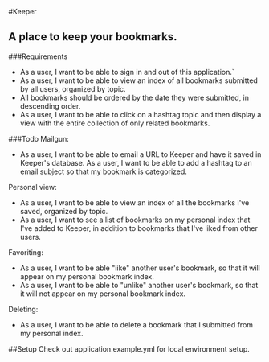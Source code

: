 #Keeper
## A place to keep your bookmarks.

###Requirements
- As a user, I want to be able to sign in and out of this application.`
- As a user, I want to be able to view an index of all bookmarks submitted by all users, organized by topic.
- All bookmarks should be ordered by the date they were submitted, in descending order.
- As a user, I want to be able to click on a hashtag topic and then display a view with the entire collection of only related bookmarks.


###Todo
Mailgun:
- As a user, I want to be able to email a URL to Keeper and have it saved in Keeper's database.
As a user, I want to be able to add a hashtag to an email subject so that my bookmark is categorized.

Personal view:
- As a user, I want to be able to view an index of all the bookmarks I've saved, organized by topic.
- As a user, I want to see a list of bookmarks on my personal index that I've added to Keeper, in addition to bookmarks that I've liked from other users.

Favoriting:
- As a user, I want to be able "like" another user's bookmark, so that it will appear on my personal bookmark index.
- As a user, I want to be able to "unlike" another user's bookmark, so that it will not appear on my personal bookmark index.

Deleting:
- As a user, I want to be able to delete a bookmark that I submitted from my personal index.

##Setup
Check out application.example.yml for local environment setup.